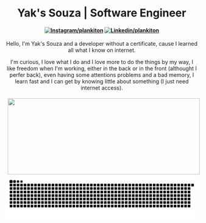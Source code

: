 <div align="center">

# Yak's Souza | Software Engineer

#### [![Instagram/plankiton](https://camo.githubusercontent.com/026d55bed948b0a02322387cc80d4bbefe2eb07927a83b47375e3682e0618a99/68747470733a2f2f696d672e69636f6e73382e636f6d2f666c75656e742f39362f3030303030302f696e7374616772616d2d6e65772e706e67)](https://instagram.com/plank1ton) [![Linkedin/plankiton](https://camo.githubusercontent.com/c3aae05bca24b76260a337299ad83032637c85accd96b1b3dc67ca4957e2d6b9/68747470733a2f2f696d672e69636f6e73382e636f6d2f666c75656e742f39362f3030303030302f6c696e6b6564696e2e706e67)](https://linkedin.com/in/plankiton)

<div align="center">

  Hello, I'm Yak's Souza and a developer without a certificate, cause I learned all what I know on internet.

  I'm curious, I love what I do and I love more to do the things by my way, I like freedom when I'm working, either in the back or in the front (althought I perfer back), even having some attentions problems and a bad memory, I learn fast and I can get by knowing little about something (I just need internet access).
  
<img height="200em"  style="margin: 5px" src="https://github-readme-stats.vercel.app/api/top-langs/?username=plankiton&layout=compact&langs_count=8&theme=dracula" width="100%"/>  

<img src="https://github.com/Plankiton/Plankiton/blob/output/github-contribution-grid-snake.svg?raw=true"/>
</div>
</div>
